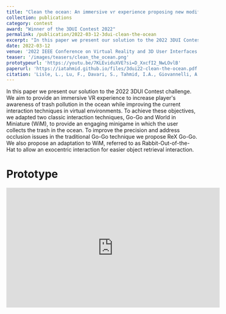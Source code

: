 ```yaml
---
title: "Clean the ocean: An immersive vr experience proposing new modifications to go-go and wim techniques"
collection: publications
category: contest
award: "Winner of the 3DUI Contest 2022"
permalink: /publication/2022-03-12-3dui-clean-the-ocean
excerpt: "In this paper we present our solution to the 2022 3DUI Contest challenge. We aim to provide an immersive VR experience to increase player's awareness of trash pollution in the ocean while improving the current interaction techniques in virtual environments. To achieve these objectives, we adapted two classic interaction techniques, Go-Go and World in Miniature (WiM), to provide an engaging minigame in which the user collects the trash in the ocean. To improve the precision and address occlusion issues in the traditional Go-Go technique we propose ReX Go-Go. We also propose an adaptation to WiM, referred to as Rabbit-Out-of-the-Hat to allow an exocentric interaction for easier object retrieval interaction."
date: 2022-03-12
venue: '2022 IEEE Conference on Virtual Reality and 3D User Interfaces Abstracts and Workshops (VRW)'
teaser: '/images/teasers/clean_the_ocean.png'
prototypeurl: 'https://youtu.be/7KLEviduXVE?si=D_XxcfI2_NwLOvlB'
paperurl: 'https://iatahmid.github.io/files/3dui22-clean-the-ocean.pdf'
citation: 'Lisle, L., Lu, F., Davari, S., Tahmid, I.A., Giovannelli, A., Llo, C., Pavanatto, L., Zhang, L., Schlueter, L. and Bowman, D.A., 2022, March. Clean the ocean: An immersive vr experience proposing new modifications to go-go and wim techniques. In 2022 IEEE Conference on Virtual Reality and 3D User Interfaces Abstracts and Workshops (VRW) (pp. 920-921). IEEE.'
---
```


In this paper we present our solution to the 2022 3DUI Contest challenge. We aim to provide an immersive VR experience to increase player's awareness of trash pollution in the ocean while improving the current interaction techniques in virtual environments. To achieve these objectives, we adapted two classic interaction techniques, Go-Go and World in Miniature (WiM), to provide an engaging minigame in which the user collects the trash in the ocean. To improve the precision and address occlusion issues in the traditional Go-Go technique we propose ReX Go-Go. We also propose an adaptation to WiM, referred to as Rabbit-Out-of-the-Hat to allow an exocentric interaction for easier object retrieval interaction.

Prototype
=========
<iframe width="560" height="315" src="https://www.youtube.com/embed/7KLEviduXVE?si=bSWguRiUr_sdYaO_" title="YouTube video player" frameborder="0" allow="accelerometer; autoplay; clipboard-write; encrypted-media; gyroscope; picture-in-picture; web-share" referrerpolicy="strict-origin-when-cross-origin" allowfullscreen></iframe>